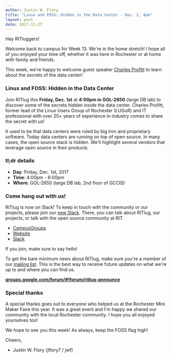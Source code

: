 ```yaml
---
author: Justin W. Flory
title: "Linux and FOSS: Hidden in the Data Center - Dec. 1, 4pm"
layout: post
date: 2017-11-27
---
```


Hey RITluggers!

Welcome back to campus for Week 13. We're in the home stretch! I hope all of
you enjoyed your time off, whether it was here in Rochester or at home with
family and friends.

This week, we're happy to welcome guest speaker [Charles
Profitt](http://hub.cprofitt.com/pages/about-me.html "About Charles Profitt") to
learn about the secrets of the data center!


### Linux and FOSS: Hidden in the Data Center

Join RITlug this **Friday, Dec. 1st** at **4:00pm in GOL-2650** (large DB lab)
to discover some of the secrets hidden inside the data center. Charles Profitt,
former lead of the Linux Users Group of Rochester (LUGoR) and IT professional
with over 20+ years of experience in industry comes to share the secret with us!

It used to be that data centers were ruled by big iron and proprietary
software. Today data centers are running on top of open source. In many cases,
the open source stack is hidden. We'll highlight several vendors that leverage
open source in their products.


### tl;dr details

* **Day**: Friday, Dec. 1st, 2017
* **Time**: 4:00pm - 6:00pm
* **Where**: GOL-2650 (large DB lab, 2nd floor of GCCIS)


### Come hang out with us!

RITlug is now on Slack! To keep in touch with the community or our projects,
please join our [new Slack](https://rit-lug.slack.com/signup). There, you can
talk about RITlug, our projects, or talk with the open source community at RIT.

* [CampusGroups](https://campusgroups.rit.edu/student_community?club_id=16071 "
RITlug on CampusGroups")
* [Website](http://ritlug.com "RIT Linux Users Group website")
* [Slack](https://rit-lug.slack.com/signup "Join the RITlug Slack")

If you join, make sure to say hello!

To get the bare minimum news about RITlug, make sure you're a member of our
[mailing list]({{site.social.mailinglist}} "RITlug 
mailing list - Google Groups"). This is the best way to receive future updates
on what we're up to and where you can find us.

**[groups.google.com/forum/#!forum/ritlug-announce]({{site.social.mailinglist}} "RITlug mailing list - Google Groups")**


### Special thanks

A special thanks goes out to everyone who helped us at the Rochester Mini Maker
Faire this year. It was a great event and I'm happy we shared our community with
the local Rochester community. I hope you all enjoyed yourselves too!

We hope to see you this week! As always, keep the FOSS flag high!


Cheers,
- Justin W. Flory (jflory7 / jwf)

